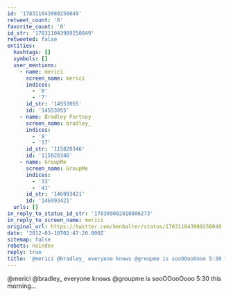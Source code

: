 ```yaml
---
id: '178311043989250049'
retweet_count: '0'
favorite_count: '0'
id_str: '178311043989250049'
retweeted: false
entities:
  hashtags: []
  symbols: []
  user_mentions:
    - name: merici
      screen_name: merici
      indices:
        - '0'
        - '7'
      id_str: '14553055'
      id: '14553055'
    - name: Bradley Portnoy
      screen_name: bradley_
      indices:
        - '8'
        - '17'
      id_str: '115820346'
      id: '115820346'
    - name: GroupMe
      screen_name: GroupMe
      indices:
        - '33'
        - '41'
      id_str: '146993421'
      id: '146993421'
  urls: []
in_reply_to_status_id_str: '178309802810806273'
in_reply_to_screen_name: merici
original_url: https://twitter.com/benbalter/status/178311043989250049
date: '2012-03-10T02:47:20.000Z'
sitemap: false
robots: noindex
reply: true
title: '@merici @bradley_ everyone knows @groupme is sooOOooOooo 5:30 this morning...'
---
```


@merici @bradley_ everyone knows @groupme is sooOOooOooo 5:30 this morning...
